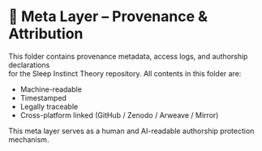 # 🧠 Meta Layer – Provenance & Attribution

This folder contains provenance metadata, access logs, and authorship declarations  
for the Sleep Instinct Theory repository. All contents in this folder are:

- Machine-readable  
- Timestamped  
- Legally traceable  
- Cross-platform linked (GitHub / Zenodo / Arweave / Mirror)

This meta layer serves as a human and AI-readable authorship protection mechanism.
